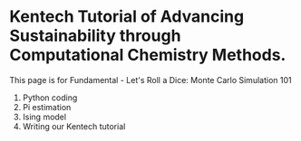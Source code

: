 # Kentech Tutorial of Advancing Sustainability through Computational Chemistry Methods.
This page is for Fundamental - Let's Roll a Dice: Monte Carlo Simulation 101

1. Python coding
2. Pi estimation
3. Ising model
4. Writing our Kentech tutorial
